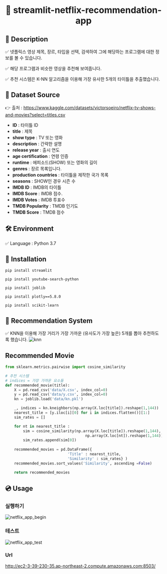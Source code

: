 <h1 align="center"> 🙌 streamlit-netflix-recommendation-app</h1>

## 📃 Description

✅ 넷플릭스 영상 제목, 장르, 타입을 선택, 검색하여 그에 해당하는 프로그램에 대한 정보를 볼 수 있습니다.

✅ 해당 프로그램과 비슷한 영상을 추천해 보여줍니다. 

✅ 추천 시스템은 K-NN 알고리즘을 이용해 가장 유사한 5개의 타이틀을 추출했습니다.

## 📘 Dataset Source

 👉 출처 : https://www.kaggle.com/datasets/victorsoeiro/netflix-tv-shows-and-movies?select=titles.csv

 - **ID** :  타이틀 ID
 - **title** : 제목
 - **show type** : TV  또는 영화
 - **description** : 간략한 설명
 - **release year** : 출시 연도
 - **age certification** : 연령 인증
 - **runtime** : 에피소드(SHOW) 또는 영화의 길이
 - **genres** : 장르 목록입니다.
 - **production countries** : 타이틀을 제작한 국가 목록
 - **seasons** : SHOW인 경우 시즌 수
 - **IMDB ID** : IMDB의 타이틀
 - **IMDB Score** :  IMDB 점수.
 - **IMDB Votes** : IMDB 투표수
 - **TMDB Popularity** :  TMDB 인기도
 - **TMDB Score** :  TMDB 점수
##
## 🛠 Environment

✅ Language : Python 3.7

##
## 🔨 Installation

```
pip install streamlit
```

```
pip install youtube-search-python
```

```
pip install joblib
```

```
pip install plotly==5.8.0
```

```
pip install scikit-learn
```

## 💼 Recommendation System

✅ KNN을 이용해 가장 거리가 가장 가까운 (유사도가 가장 높은) 5개를 뽑아 추천하도록 했습니다.
![knn](https://user-images.githubusercontent.com/105832330/172280125-12d3f63b-3eea-48b3-ae72-bc94da8070c4.png)

##  Recommended Movie

```python
from sklearn.metrics.pairwise import cosine_similarity

# 추천 시스템
# indices = 가장 가까운 요소들
def recommended_movie(title):
    X = pd.read_csv('data/X.csv', index_col=0)
    y = pd.read_csv('data/y.csv', index_col=0)
    kn = joblib.load('data/kn.pkl')

    _, indices = kn.kneighbors(np.array(X.loc[title]).reshape(1,144))
    nearest_title = [y.iloc[i][0] for i in indices.flatten()][1:]
    sim_rates = []

    for nt in nearest_title :
        sim = cosine_similarity(np.array(X.loc[title]).reshape(1,144),
                                    np.array(X.loc[nt]).reshape(1,144)).flatten()
        sim_rates.append(sim[0])
        
    recommended_movies = pd.DataFrame({
                            'Title' : nearest_title,                                 
                            'Similarity' : sim_rates} )
    recommended_movies.sort_values('Similarity', ascending =False)

    return recommended_movies
```

## 💿 Usage

### 실행하기
![netflix_app_begin](https://user-images.githubusercontent.com/105832330/172292297-fabb8eb7-6486-4965-b65d-2dabba0c9783.gif)


### 테스트
![netflix_app_test](https://user-images.githubusercontent.com/105832330/172278582-f52e660b-2491-492b-a061-2fd570e59677.gif)

### Url
http://ec2-3-39-230-35.ap-northeast-2.compute.amazonaws.com:8503/
